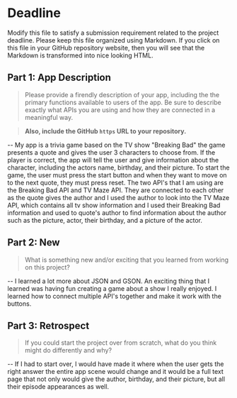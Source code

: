 # Deadline

Modify this file to satisfy a submission requirement related to the project
deadline. Please keep this file organized using Markdown. If you click on
this file in your GitHub repository website, then you will see that the
Markdown is transformed into nice looking HTML.

## Part 1: App Description

> Please provide a firendly description of your app, including the
> the primary functions available to users of the app. Be sure to
> describe exactly what APIs you are using and how they are connected
> in a meaningful way.

> **Also, include the GitHub `https` URL to your repository.**

-- My app is a trivia game based on the TV show "Breaking Bad" the game
    presents a quote and gives the user 3 characters to choose from.
    If the player is correct, the app will tell the user and give
    information about the character, including the actors name, birthday,
    and their picture. To start the game, the user must press the start button
    and when they want to move on to the next quote, they must press reset.
    The two API's that I am using are the Breaking Bad API and TV Maze API.
    They are connected to each other as the quote gives the author and I used
    the author to look into the TV Maze API, which contains all tv show information
    and I used their Breaking Bad information and used to quote's author to find
    information about the author such as the picture, actor, their birthday, and
    a picture of the actor.



## Part 2: New

> What is something new and/or exciting that you learned from working
> on this project?

-- I learned a lot more about JSON and GSON. An exciting thing that I learned was having fun
    creating a game about a show I really enjoyed. I learned how to connect multiple API's
    together and make it work with the buttons.

## Part 3: Retrospect

> If you could start the project over from scratch, what do
> you think might do differently and why?

-- If I had to start over, I would have made it where when the user gets
    the right answer the entire app scene would change and it would be a
    full text page that not only would give the author, birthday, and their
    picture, but all their episode appearances as well.
